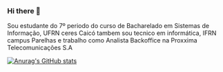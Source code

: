 ### Hi there 👋

Sou estudante do 7º periodo do curso de Bacharelado em Sistemas de Informação, UFRN ceres Caicó
tambem sou tecnico em informática, IFRN campus Parelhas
e trabalho como Analista Backoffice na Proxxima Telecomunicações S.A


[![Anurag's GitHub stats](https://github-readme-stats.vercel.app/api?username=marlemM)](https://github.com/marlemM/github-readme-stats)

<!--
**marlemM/marlemM** is a ✨ _special_ ✨ repository because its `README.md` (this file) appears on your GitHub profile.

Here are some ideas to get you started:

- 🔭 I’m currently working on ...
- 🌱 I’m currently learning ...
- 👯 I’m looking to collaborate on ...
- 🤔 I’m looking for help with ...
- 💬 Ask me about ...
- 📫 How to reach me: ...
- 😄 Pronouns: ...
- ⚡ Fun fact: ...
-->

